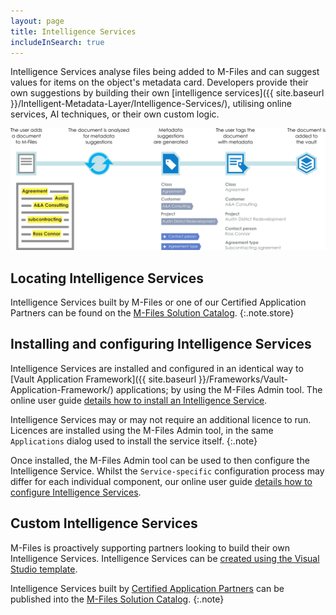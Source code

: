 ```yaml
---
layout: page
title: Intelligence Services
includeInSearch: true
---
```


Intelligence Services analyse files being added to M-Files and can suggest values for items on the object's metadata card.  Developers provide their own suggestions by building their own [intelligence services]({{ site.baseurl }}/Intelligent-Metadata-Layer/Intelligence-Services/), utilising online services, AI techniques, or their own custom logic.

![Intelligence service processing](../intelligence_services.png)

## Locating Intelligence Services

Intelligence Services built by M-Files or one of our Certified Application Partners can be found on the [M-Files Solution Catalog](https://catalog.m-files.com/product-category/intelligence-services/).
{:.note.store}

## Installing and configuring Intelligence Services

Intelligence Services are installed and configured in an identical way to [Vault Application Framework]({{ site.baseurl }}/Frameworks/Vault-Application-Framework/) applications; by using the M-Files Admin tool.  The online user guide [details how to install an Intelligence Service](https://www.m-files.com/user-guide/latest/eng/adding_an_intelligence_service.html).

Intelligence Services may or may not require an additional licence to run.  Licences are installed using the M-Files Admin tool, in the same `Applications` dialog used to install the service itself.
{:.note}

Once installed, the M-Files Admin tool can be used to then configure the Intelligence Service.  Whilst the `Service-specific` configuration process may differ for each individual component, our online user guide [details how to configure Intelligence Services](https://www.m-files.com/user-guide/latest/eng/configuring_an_intelligence_service.html).

## Custom Intelligence Services

M-Files is proactively supporting partners looking to build their own Intelligence Services.  Intelligence Services can be [created using the Visual Studio template](Visual-Studio).

Intelligence Services built by [Certified Application Partners](https://www.m-files.com/en/cap) can be published into the [M-Files Solution Catalog](https://catalog.m-files.com/product-category/intelligence-services/).
{:.note}